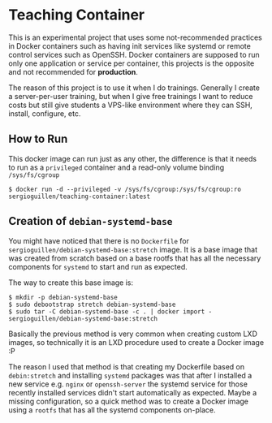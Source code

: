 Teaching Container
===

This is an experimental project that uses some not-recommended practices in Docker containers such as having init services like systemd or remote control  services such as OpenSSH. Docker containers are supposed to run only one application or service per container, this projects is the opposite and not recommended for **production**.

The reason of this project is to use it when I do trainings. Generally I create a server-per-user training, but when I give free trainings I want to reduce costs but still give students a VPS-like environment where they can SSH, install, configure, etc.

## How to Run
This docker image can run just as any other, the difference is that it needs to run as a `privileged` container and a read-only volume binding `/sys/fs/cgroup`

```
$ docker run -d --privileged -v /sys/fs/cgroup:/sys/fs/cgroup:ro sergioguillen/teaching-container:latest
```


## Creation of `debian-systemd-base`
You might have noticed that there is no `Dockerfile` for `sergioguillen/debian-systemd-base:stretch` image. It is a base image that was created from scratch based on a base rootfs that has all the necessary components for `systemd` to start and run as expected.

The way to create this base image is:

```
$ mkdir -p debian-systemd-base
$ sudo debootstrap stretch debian-systemd-base
$ sudo tar -C debian-systemd-base -c . | docker import - sergioguillen/debian-systemd-base:stretch
```
Basically the previous method is very common when creating custom LXD images, so technically it is an LXD procedure used to create a Docker image :P

The reason I used that method is that creating my Dockerfile based on `debin:stretch` and installing `systemd` packages was that after I installed a new service e.g. `nginx` or `openssh-server` the systemd service for those recently installed services didn't start automatically as expected. Maybe a missing configuration, so a quick method was to create a Docker image using a `rootfs` that has all the systemd components on-place.
